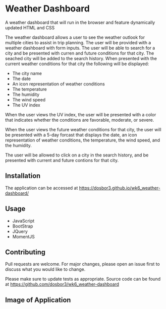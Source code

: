 #  Weather Dashboard
A weather dashboard that will run in the browser and feature dynamically updated HTML and CSS

The weather dashboard allows a user to see the weather outlook for multiple cities to assist in trip planning.  The user will be provided with a weather dashboard with form inputs.  The user will be able to search for a city and be presented with curren and future conditions for that city.  The seached city will be added to the search history.  When presented with the current weather conditions for that city the following will be displayed: 

*  The city name
*  The date
*  An icon representation of weather conditions
*  The temperature
*  The humidity
*  The wind speed
*  The UV index

When the user views the UV index, the user will be presented with a color that indicates whether the conditions are favorable, moderate, or severe.  

When the user views the future weather conditions for that city, the user will be presented with a 5-day forcast that displays the date, an icon representation of weather conditions, the temperature, the wind speed, and the humidity.  

The user will be allowed to click on a city in the search history, and be presented with current and future contions for that city.  

## Installation

The application can be accessed at https://dosbor3.github.io/wk6_weather-dashboard/  

## Usage

*  JavaScript
*  BootStrap
*  JQuery
*  MomentJS

## Contributing
Pull requests are welcome. For major changes, please open an issue first to discuss what you would like to change.

Please make sure to update tests as appropriate.  Source code can be found at https://github.com/dosbor3/wk6_weather-dashboard


## Image of Application 






